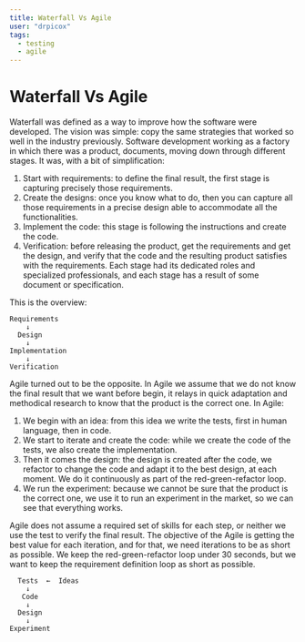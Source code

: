 ```yaml
---
title: Waterfall Vs Agile
user: "drpicox"
tags:
  - testing
  - agile
---
```


# Waterfall Vs Agile

Waterfall was defined as a way to improve how the
software were developed. The vision was simple: copy the same strategies
that worked so well in the industry previously. Software
development working as a factory in which there was a product, documents, moving down
through different stages. It was, with a bit of simplification:

1. Start with requirements: to define the final result, the first stage is
   capturing precisely those requirements.
2. Create the designs: once you know what to do, then you can capture all those
   requirements in a precise design able to accommodate all the functionalities.
3. Implement the code: this stage is following the instructions and create the
   code.
4. Verification: before releasing the product, get the requirements and get the
   design, and verify that the code and the resulting product satisfies with the
   requirements. Each stage had its dedicated roles and specialized
   professionals, and each stage has a result of some document or specification.

This is the overview:

```
Requirements
    ↓
  Design
    ↓
Implementation
    ↓
Verification
```

Agile turned out to be the opposite. In Agile we assume that we do not know the
final result that we want before begin, it relays in quick adaptation and
methodical research to know that the product is the correct one. In Agile:

1. We begin with an idea: from this idea we write the tests, first in human
   language, then in code.
2. We start to iterate and create the code: while we create the code of the
   tests, we also create the implementation.
3. Then it comes the design: the design is created after the code, we refactor
   to change the code and adapt it to the best design, at each moment. We do it
   continuously as part of the red-green-refactor loop.
4. We run the experiment: because we cannot be sure that the product is the
   correct one, we use it to run an experiment in the market, so we can see that
   everything works.

Agile does not assume a required set of skills for each step, or neither we use
the test to verify the final result. The objective of the Agile is getting the
best value for each iteration, and for that, we need iterations to be as short
as possible. We keep the red-green-refactor loop under 30 seconds, but we want
to keep the requirement definition loop as short as possible.

```
  Tests  ←  Ideas
    ↓
   Code
    ↓
  Design
    ↓
Experiment
```
